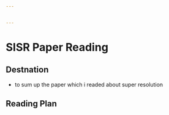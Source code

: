 ```yaml
---


---
```


<h1 id="sisr-paper-reading">SISR Paper Reading</h1>
<h2 id="destnation">Destnation</h2>
<ul>
<li>to sum up the paper which i readed about super resolution</li>
</ul>
<h2 id="reading-plan">Reading Plan</h2>
<h2 id="section"></h2>

